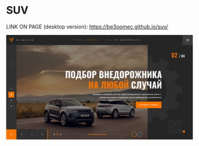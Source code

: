 # SUV

LINK ON PAGE (desktop version):
https://be3oomec.github.io/suv/

![Главная страница сайта](design.jpg "Главная страница сайта")
